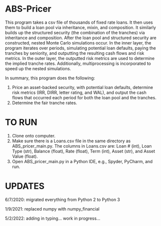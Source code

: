 # ABS-Pricer

This program takes a csv file of thousands of fixed rate loans. It then uses them to build a loan pool via inheritance, mixin, and composition. It similarly builds up the structured security (the combination of the tranches) via inheritance and composition. After the loan pool and structured security are constructed, nested Monte Carlo simulations occur. In the inner layer, the program iterates over periods, simulating potential loan defaults, paying the tranches by seniority, and outputting the resulting cash flows and risk metrics. In the outer layer, the outputted risk metrics are used to determine the implied tranche rates. Additionally, multiprocessing is incorporated to speed up the nested simulations.

In summary, this program does the following:
1) Price an asset-backed security, with potential loan defaults, determine risk metrics (IRR, DIRR, letter rating, and WAL), and output the cash flows that occurred each period for both the loan pool and the tranches.
2) Determine the fair tranche rates.

TO RUN
=======
1. Clone onto computer.
2. Make sure there is a Loans.csv file in the same directory as ABS_pricer_main.py. The columns in Loans.csv are: Loan # (int), Loan Type (str), Balance (float), Rate (float), Term (int), Asset (str), and Asset Value (float).
4. Open ABS_pricer_main.py in a Python IDE, e.g., Spyder, PyCharm, and run.

UPDATES
=======

6/7/2020: migrated everything from Python 2 to Python 3

1/9/2021: replaced numpy with numpy_financial

5/2/2022: adding in typing... work in progress...
